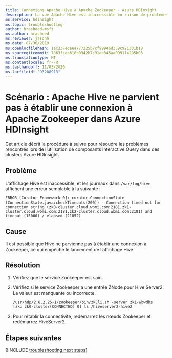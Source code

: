 ```yaml
---
title: Connexions Apache Hive à Apache Zookeeper - Azure HDInsight
description: La vue Apache Hive est inaccessible en raison de problèmes liés à Apache Zookeeper dans Azure HDInsight
ms.service: hdinsight
ms.topic: troubleshooting
author: hrasheed-msft
ms.author: hrasheed
ms.reviewer: jasonh
ms.date: 07/30/2019
ms.openlocfilehash: 1ac237edeea777225b7cf99946d359c921331b18
ms.sourcegitcommit: 7863fcea618b0342b7c91ae345aa099114205b03
ms.translationtype: HT
ms.contentlocale: fr-FR
ms.lasthandoff: 11/03/2020
ms.locfileid: "93288913"
---
```

# <a name="scenario-apache-hive-fails-to-establish-a-connection-to-apache-zookeeper-in-azure-hdinsight"></a>Scénario : Apache Hive ne parvient pas à établir une connexion à Apache Zookeeper dans Azure HDInsight

Cet article décrit la procédure à suivre pour résoudre les problèmes rencontrés lors de l’utilisation de composants Interactive Query dans des clusters Azure HDInsight.

## <a name="issue"></a>Problème

L’affichage Hive est inaccessible, et les journaux dans `/var/log/hive` affichent une erreur semblable à la suivante :

```
ERROR [Curator-Framework-0]: curator.ConnectionState (ConnectionState.java:checkTimeouts(200)) - Connection timed out for connection string (zk0-cluster.cloud.wbmi.com:2181,zk1-cluster.cloud.wbmi.com:2181,zk2-cluster.cloud.wbmi.com:2181) and timeout (15000) / elapsed (21852)
```

## <a name="cause"></a>Cause

Il est possible que Hive ne parvienne pas à établir une connexion à Zookeeper, ce qui empêche le lancement de l’affichage Hive.

## <a name="resolution"></a>Résolution

1. Vérifiez que le service Zookeeper est sain.

1. Vérifiez si le service Zookeeper a une entrée ZNode pour Hive Server2. La valeur est manquante ou incorrecte.

    ```
    /usr/hdp/2.6.2.25-1/zookeeper/bin/zkCli.sh -server zk1-wbwdhs
    [zk: zk0-cluster(CONNECTED) 0] ls /hiveserver2-hive2
    ```

1. Pour rétablir la connectivité, redémarrez les nœuds Zookeeper et redémarrez HiveServer2.

## <a name="next-steps"></a>Étapes suivantes

[!INCLUDE [troubleshooting next steps](../../../includes/hdinsight-troubleshooting-next-steps.md)]